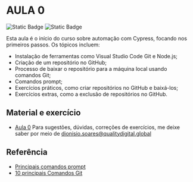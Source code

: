 
# AULA 0
![Static Badge](https://img.shields.io/badge/criado-dezembro%2F2023-blue)
![Static Badge](https://img.shields.io/badge/licence-nenhuma-yellow)



Esta aula é o início do curso sobre automação com Cypress, focando nos primeiros passos. Os tópicos incluem:
- Instalação de ferramentas como Visual Studio Code Git e Node.js;
- Criação de um repositório no GitHub;
- Processo de baixar o repositório para a máquina local usando comandos Git;
- Comandos prompt;
- Exercícios práticos, como criar repositórios no GitHub e baixá-los;
- Exercícios extras, como a exclusão de repositórios no GitHub.

## Material e exercício

 - [Aula 0](./Cypress%20-%20aula%200.pdf)
 Para sugestões, dúvidas, correções de exercícios, me deixe saber por meio de dionisio.soares@qualitydigital.global


## Referência

 - [Principais comandos prompt](https://www.ufsm.br/app/uploads/sites/762/2021/05/Principais-comandos-do-prompt-do-Windows-CMD.pdf)
 - [10 principais Comandos Git](https://www.freecodecamp.org/portuguese/news/10-comandos-do-git-que-todo-desenvolvedor-deveria-conhecer/)
